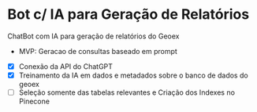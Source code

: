 # Bot c/ IA para Geração de Relatórios

ChatBot com IA para geração de relatórios do Geoex

- MVP: Geracao de consultas baseado em prompt

* [X] Conexão da API do ChatGPT
* [X] Treinamento da IA em dados e metadados sobre o banco de dados do geoex
* [ ] Seleção somente das tabelas relevantes e Criação dos Indexes no Pinecone

